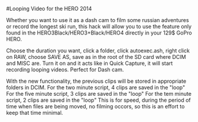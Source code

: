 #Looping Video for the HERO 2014

Whether you want to use it as a dash cam to film some russian adventures or record the longest ski run, this hack will allow you to use the feature only found in the HERO3Black/HERO3+Black/HERO4 directly in your 129$ GoPro HERO.

Choose the duration you want, click a folder, click autoexec.ash, right click on RAW, choose SAVE AS, save as in the root of the SD card where DCIM and MISC are. Turn it on and it acts like in Quick Capture, it will start recording looping videos. Perfect for Dash cam.

With the new functionality, the previous clips will be stored in appropriate folders in DCIM.
For the two minute script, 4 clips are saved in the "loop"
For the five minute script, 3 clips are saved in the "loop"
For the tem minute script, 2 clips are saved in the "loop"
This is for speed, during the period of time when files are being moved, no filming occors, so this is an effort to keep that time minimal.
